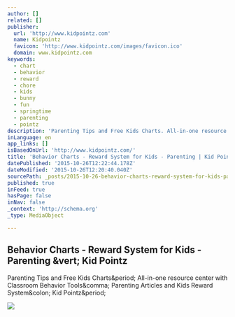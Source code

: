 ```yaml
---
author: []
related: []
publisher:
  url: 'http://www.kidpointz.com'
  name: Kidpointz
  favicon: 'http://www.kidpointz.com/images/favicon.ico'
  domain: www.kidpointz.com
keywords:
  - chart
  - behavior
  - reward
  - chore
  - kids
  - bunny
  - fun
  - springtime
  - parenting
  - pointz
description: 'Parenting Tips and Free Kids Charts. All-in-one resource center with Classroom Behavior Tools, Parenting Articles and Kids Reward System: Kid Pointz.'
inLanguage: en
app_links: []
isBasedOnUrl: 'http://www.kidpointz.com/'
title: 'Behavior Charts - Reward System for Kids - Parenting | Kid Pointz'
datePublished: '2015-10-26T12:22:44.178Z'
dateModified: '2015-10-26T12:20:40.040Z'
sourcePath: _posts/2015-10-26-behavior-charts-reward-system-for-kids-parenting-or-kid-p.md
published: true
inFeed: true
hasPage: false
inNav: false
_context: 'http://schema.org'
_type: MediaObject

---
```

<article style=""><h1>Behavior Charts - Reward System for Kids - Parenting &amp;vert; Kid Pointz</h1><p>Parenting Tips and Free Kids Charts&amp;period; All-in-one resource center with Classroom Behavior Tools&amp;comma; Parenting Articles and Kids Reward System&amp;colon; Kid Pointz&amp;period;</p><img src="http://www.kidpointz.com/images/logo_10.png" /></article>
